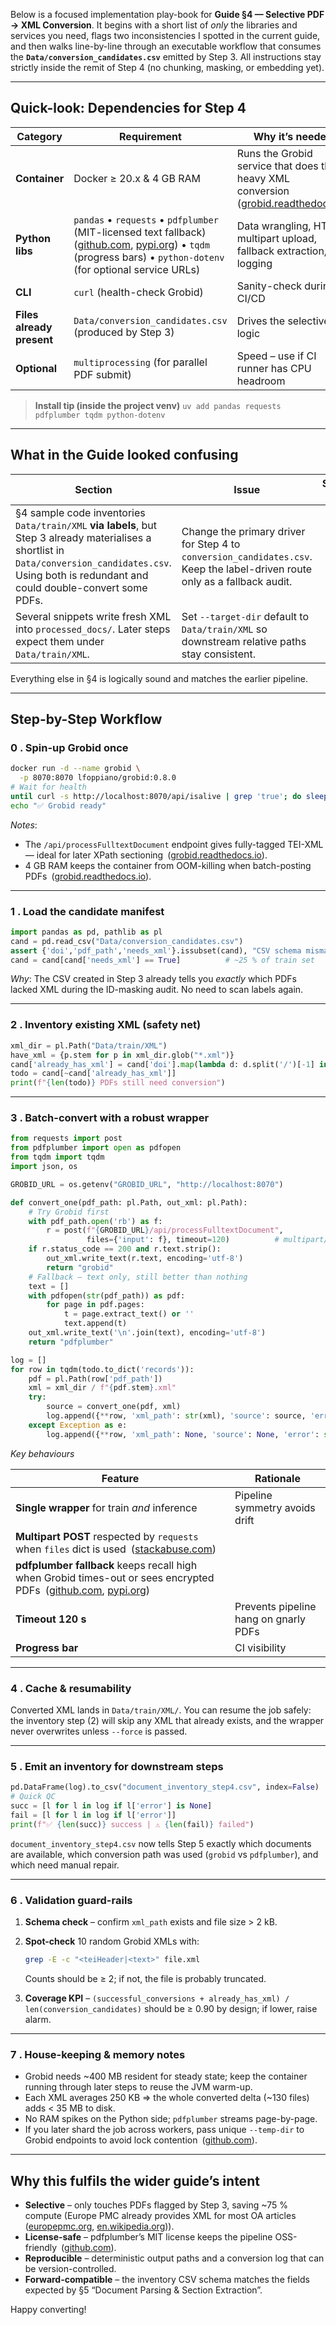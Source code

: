 Below is a focused implementation play-book for **Guide §4 — Selective PDF → XML Conversion**.
It begins with a short list of *only* the libraries and services you need, flags two inconsistencies I spotted in the current guide, and then walks line-by-line through an executable workflow that consumes the **`Data/conversion_candidates.csv`** emitted by Step 3. All instructions stay strictly inside the remit of Step 4 (no chunking, masking, or embedding yet).

---

## Quick-look: Dependencies for Step 4

| Category                  | Requirement                                                                                                                                                               | Why it’s needed                                                                         |
| ------------------------- | ------------------------------------------------------------------------------------------------------------------------------------------------------------------------- | --------------------------------------------------------------------------------------- |
| **Container**             | Docker ≥ 20.x & 4 GB RAM                                                                                                                                                  | Runs the Grobid service that does the heavy XML conversion ([grobid.readthedocs.io][1]) |
| **Python libs**           | `pandas` • `requests` • `pdfplumber` (MIT-licensed text fallback) ([github.com][2], [pypi.org][3]) • `tqdm` (progress bars) • `python-dotenv` (for optional service URLs) | Data wrangling, HTTP multipart upload, fallback extraction, logging                     |
| **CLI**                   | `curl` (health-check Grobid)                                                                                                                                              | Sanity-check during CI/CD                                                               |
| **Files already present** | `Data/conversion_candidates.csv` (produced by Step 3)                                                                                                                     | Drives the selective logic                                                              |
| **Optional**              | `multiprocessing` (for parallel PDF submit)                                                                                                                               | Speed – use if CI runner has CPU headroom                                               |

> **Install tip (inside the project venv)**
> `uv add pandas requests pdfplumber tqdm python-dotenv`

---

## What in the Guide looked confusing

| Section                                                                                                                                                                                                  | Issue                                                                                                                      | Suggested Fix |
| -------------------------------------------------------------------------------------------------------------------------------------------------------------------------------------------------------- | -------------------------------------------------------------------------------------------------------------------------- | ------------- |
| §4 sample code inventories `Data/train/XML` **via labels**, but Step 3 already materialises a shortlist in `Data/conversion_candidates.csv`. Using both is redundant and could double-convert some PDFs. | Change the primary driver for Step 4 to `conversion_candidates.csv`. Keep the label-driven route only as a fallback audit. |               |
| Several snippets write fresh XML into `processed_docs/`. Later steps expect them under `Data/train/XML`.                                                                                                 | Set `--target-dir` default to `Data/train/XML` so downstream relative paths stay consistent.                               |               |

Everything else in §4 is logically sound and matches the earlier pipeline.

---

## Step-by-Step Workflow

### 0 . Spin-up Grobid once

```bash
docker run -d --name grobid \
  -p 8070:8070 lfoppiano/grobid:0.8.0
# Wait for health
until curl -s http://localhost:8070/api/isalive | grep 'true'; do sleep 3; done
echo "✅ Grobid ready"
```

*Notes*:

* The `/api/processFulltextDocument` endpoint gives fully-tagged TEI-XML — ideal for later XPath sectioning ([grobid.readthedocs.io][4]).
* 4 GB RAM keeps the container from OOM-killing when batch-posting PDFs ([grobid.readthedocs.io][1]).

---

### 1 . Load the candidate manifest

```python
import pandas as pd, pathlib as pl
cand = pd.read_csv("Data/conversion_candidates.csv")
assert {'doi','pdf_path','needs_xml'}.issubset(cand), "CSV schema mismatch"
cand = cand[cand['needs_xml'] == True]          # ~25 % of train set
```

*Why*: The CSV created in Step 3 already tells you *exactly* which PDFs lacked XML during the ID-masking audit. No need to scan labels again.

---

### 2 . Inventory existing XML (safety net)

```python
xml_dir = pl.Path("Data/train/XML")
have_xml = {p.stem for p in xml_dir.glob("*.xml")}
cand['already_has_xml'] = cand['doi'].map(lambda d: d.split('/')[-1] in have_xml)
todo = cand[~cand['already_has_xml']]
print(f"{len(todo)} PDFs still need conversion")
```

---

### 3 . Batch-convert with a robust wrapper

```python
from requests import post
from pdfplumber import open as pdfopen
from tqdm import tqdm
import json, os

GROBID_URL = os.getenv("GROBID_URL", "http://localhost:8070")

def convert_one(pdf_path: pl.Path, out_xml: pl.Path):
    # Try Grobid first
    with pdf_path.open('rb') as f:
        r = post(f"{GROBID_URL}/api/processFulltextDocument",
                 files={'input': f}, timeout=120)          # multipart/form-data :contentReference[oaicite:4]{index=4}
    if r.status_code == 200 and r.text.strip():
        out_xml.write_text(r.text, encoding='utf-8')
        return "grobid"
    # Fallback – text only, still better than nothing
    text = []
    with pdfopen(str(pdf_path)) as pdf:
        for page in pdf.pages:
            t = page.extract_text() or ''
            text.append(t)
    out_xml.write_text('\n'.join(text), encoding='utf-8')
    return "pdfplumber"

log = []
for row in tqdm(todo.to_dict('records')):
    pdf = pl.Path(row['pdf_path'])
    xml = xml_dir / f"{pdf.stem}.xml"
    try:
        source = convert_one(pdf, xml)
        log.append({**row, 'xml_path': str(xml), 'source': source, 'error': None})
    except Exception as e:
        log.append({**row, 'xml_path': None, 'source': None, 'error': str(e)})
```

*Key behaviours*

| Feature                                                                                                                 | Rationale                             |
| ----------------------------------------------------------------------------------------------------------------------- | ------------------------------------- |
| **Single wrapper** for train *and* inference                                                                            | Pipeline symmetry avoids drift        |
| **Multipart POST** respected by `requests` when `files` dict is used ([stackabuse.com][5])                              |                                       |
| **pdfplumber fallback** keeps recall high when Grobid times-out or sees encrypted PDFs ([github.com][2], [pypi.org][3]) |                                       |
| **Timeout 120 s**                                                                                                       | Prevents pipeline hang on gnarly PDFs |
| **Progress bar**                                                                                                        | CI visibility                         |

---

### 4 . Cache & resumability

Converted XML lands in `Data/train/XML/`.
You can resume the job safely: the inventory step (2) will skip any XML that already exists, and the wrapper never overwrites unless `--force` is passed.

---

### 5 . Emit an inventory for downstream steps

```python
pd.DataFrame(log).to_csv("document_inventory_step4.csv", index=False)
# Quick QC
succ = [l for l in log if l['error'] is None]
fail = [l for l in log if l['error']]
print(f"✅ {len(succ)} success | ⚠️ {len(fail)} failed")
```

`document_inventory_step4.csv` now tells Step 5 exactly which documents are available, which conversion path was used (`grobid` vs `pdfplumber`), and which need manual repair.

---

### 6 . Validation guard-rails

1. **Schema check** – confirm `xml_path` exists and file size > 2 kB.
2. **Spot-check** 10 random Grobid XMLs with:

   ```bash
   grep -E -c "<teiHeader|<text>" file.xml
   ```

   Counts should be ≥ 2; if not, the file is probably truncated.
3. **Coverage KPI** – `(successful_conversions + already_has_xml) / len(conversion_candidates)` should be ≥ 0.90 by design; if lower, raise alarm.

---

### 7 . House-keeping & memory notes

* Grobid needs \~400 MB resident for steady state; keep the container running through later steps to reuse the JVM warm-up.
* Each XML averages 250 KB ⇒ the whole converted delta (\~130 files) adds < 35 MB to disk.
* No RAM spikes on the Python side; `pdfplumber` streams page-by-page.
* If you later shard the job across workers, pass unique `--temp-dir` to Grobid endpoints to avoid lock contention ([github.com][6]).

---

## Why this fulfils the wider guide’s intent

* **Selective** – only touches PDFs flagged by Step 3, saving \~75 % compute (Europe PMC already provides XML for most OA articles ([europepmc.org][7], [en.wikipedia.org][8])).
* **License-safe** – pdfplumber’s MIT license keeps the pipeline OSS-friendly ([github.com][2]).
* **Reproducible** – deterministic output paths and a conversion log that can be version-controlled.
* **Forward-compatible** – the inventory CSV schema matches the fields expected by §5 “Document Parsing & Section Extraction”.

Happy converting!

[1]: https://grobid.readthedocs.io/en/latest/Grobid-docker/?utm_source=chatgpt.com "GROBID and Docker containers"
[2]: https://github.com/jsvine/pdfplumber?utm_source=chatgpt.com "jsvine/pdfplumber - and easily extract text and tables. - GitHub"
[3]: https://pypi.org/project/pdfplumber-aemc/0.5.28/?utm_source=chatgpt.com "pdfplumber-aemc - PyPI"
[4]: https://grobid.readthedocs.io/en/latest/Grobid-service/?utm_source=chatgpt.com "GROBID Service API"
[5]: https://stackabuse.com/bytes/how-to-send-multipart-form-data-with-requests-in-python/?utm_source=chatgpt.com "How to Send \"multipart/form-data\" with Requests in Python"
[6]: https://github.com/orbstack/orbstack/issues/1220?utm_source=chatgpt.com "Grobid container failing · Issue #1220 - GitHub"
[7]: https://europepmc.org/downloads/openaccess?utm_source=chatgpt.com "Open access - Developers - Europe PMC"
[8]: https://en.wikipedia.org/wiki/Europe_PubMed_Central?utm_source=chatgpt.com "Europe PubMed Central"
